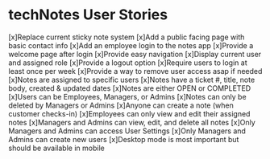 # techNotes User Stories

[x]Replace current sticky note system
[x]Add a public facing page with basic contact info
[x]Add an employee login to the notes app
[x]Provide a welcome page after login
[x]Provide easy navigation
[x]Display current user and assigned role
[x]Provide a logout option
[x]Require users to login at least once per week
[x]Provide a way to remove user access asap if needed
[x]Notes are assigned to specific users
[x]Notes have a ticket #, title, note body, created & updated dates
[x]Notes are either OPEN or COMPLETED
[x]Users can be Employees, Managers, or Admins
[x]Notes can only be deleted by Managers or Admins
[x]Anyone can create a note (when customer checks-in)
[x]Employees can only view and edit their assigned notes
[x]Managers and Admins can view, edit, and delete all notes
[x]Only Managers and Admins can access User Settings
[x]Only Managers and Admins can create new users
[x]Desktop mode is most important but should be available in mobile
